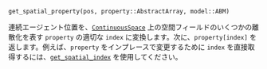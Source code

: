 ```
get_spatial_property(pos, property::AbstractArray, model::ABM)
```

連続エージェント位置を、[`ContinuousSpace`](@ref) 上の空間フィールドのいくつかの離散化を表す `property` の適切な `index` に変換します。次に、`property[index]` を返します。例えば、`property` をインプレースで変更するために `index` を直接取得するには、[`get_spatial_index`](@ref) を使用してください。
